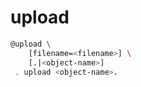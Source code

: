 # upload

```bash
@upload \
	[filename=<filename>] \
	[.|<object-name>]
 . upload <object-name>.
```
